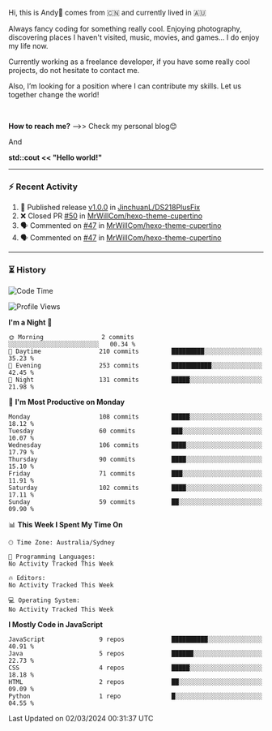 Hi, this is Andy👋 comes from :cn: and currently lived in 🇦🇺

Always fancy coding for something really cool. Enjoying photography, discovering places I haven't visited, music, movies, and games... I do enjoy my life now.

Currently working as a freelance developer, if you have some really cool projects, do not hesitate to contact me.

Also, I’m looking for a position where I can contribute my skills. Let us together change the world!

<br>

<b>How to reach me?</b> -->> Check my personal blog😊

And

**std::cout << "Hello world!"**

---

### ⚡ Recent Activity
<!--START_SECTION:activity-->
1. 🚀 Published release [v1.0.0](https://github.com/JinchuanL/DS218PlusFix/releases/tag/v1.0.0) in [JinchuanL/DS218PlusFix](https://github.com/JinchuanL/DS218PlusFix)
2. ❌ Closed PR [#50](https://github.com/MrWillCom/hexo-theme-cupertino/pull/50) in [MrWillCom/hexo-theme-cupertino](https://github.com/MrWillCom/hexo-theme-cupertino)
3. 🗣 Commented on [#47](https://github.com/MrWillCom/hexo-theme-cupertino/issues/47#issuecomment-1879639014) in [MrWillCom/hexo-theme-cupertino](https://github.com/MrWillCom/hexo-theme-cupertino)
4. 🗣 Commented on [#47](https://github.com/MrWillCom/hexo-theme-cupertino/issues/47#issuecomment-1879638108) in [MrWillCom/hexo-theme-cupertino](https://github.com/MrWillCom/hexo-theme-cupertino)
<!--END_SECTION:activity-->

---

### ⏳ History
<!--START_SECTION:waka-->
![Code Time](http://img.shields.io/badge/Code%20Time-215%20hrs%2022%20mins-blue)

![Profile Views](http://img.shields.io/badge/Profile%20Views-0-blue)

**I'm a Night 🦉** 

```text
🌞 Morning                2 commits           ░░░░░░░░░░░░░░░░░░░░░░░░░   00.34 % 
🌆 Daytime                210 commits         █████████░░░░░░░░░░░░░░░░   35.23 % 
🌃 Evening                253 commits         ███████████░░░░░░░░░░░░░░   42.45 % 
🌙 Night                  131 commits         █████░░░░░░░░░░░░░░░░░░░░   21.98 % 
```
📅 **I'm Most Productive on Monday** 

```text
Monday                   108 commits         █████░░░░░░░░░░░░░░░░░░░░   18.12 % 
Tuesday                  60 commits          ███░░░░░░░░░░░░░░░░░░░░░░   10.07 % 
Wednesday                106 commits         ████░░░░░░░░░░░░░░░░░░░░░   17.79 % 
Thursday                 90 commits          ████░░░░░░░░░░░░░░░░░░░░░   15.10 % 
Friday                   71 commits          ███░░░░░░░░░░░░░░░░░░░░░░   11.91 % 
Saturday                 102 commits         ████░░░░░░░░░░░░░░░░░░░░░   17.11 % 
Sunday                   59 commits          ██░░░░░░░░░░░░░░░░░░░░░░░   09.90 % 
```


📊 **This Week I Spent My Time On** 

```text
🕑︎ Time Zone: Australia/Sydney

💬 Programming Languages: 
No Activity Tracked This Week

🔥 Editors: 
No Activity Tracked This Week

💻 Operating System: 
No Activity Tracked This Week
```

**I Mostly Code in JavaScript** 

```text
JavaScript               9 repos             ██████████░░░░░░░░░░░░░░░   40.91 % 
Java                     5 repos             ██████░░░░░░░░░░░░░░░░░░░   22.73 % 
CSS                      4 repos             █████░░░░░░░░░░░░░░░░░░░░   18.18 % 
HTML                     2 repos             ██░░░░░░░░░░░░░░░░░░░░░░░   09.09 % 
Python                   1 repo              █░░░░░░░░░░░░░░░░░░░░░░░░   04.55 % 
```




 Last Updated on 02/03/2024 00:31:37 UTC
<!--END_SECTION:waka-->


<!---
JinchuanL/JinchuanL is a ✨ special ✨ repository because its `README.md` (this file) appears on your GitHub profile.
You can click the Preview link to take a look at your changes.
--->

